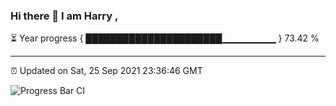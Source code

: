 ### Hi there 👋 I am Harry , 

⏳ Year progress { ██████████████████████▁▁▁▁▁▁▁▁ } 73.42 %

---

⏰ Updated on Sat, 25 Sep 2021 23:36:46 GMT

![Progress Bar CI](https://github.com/duykhang68/duykhang68/workflows/Progress%20Bar%20CI/badge.svg)
